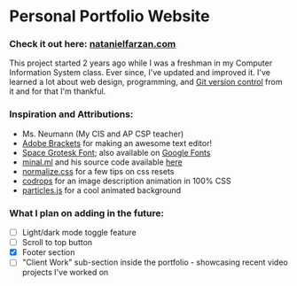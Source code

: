 # Personal Portfolio Website

### Check it out here: [natanielfarzan.com](https://natanielfarzan.com/)

This project started 2 years ago while I was a freshman in my Computer Information System class. Ever since, I've updated and improved it. I've learned a lot about web design, programming, and [Git version control](https://git-scm.com/) from it and for that I'm thankful.

### Inspiration and Attributions:
- Ms. Neumann  (My CIS and AP CSP teacher)
- [Adobe Brackets](http://brackets.io/) for making an awesome text editor!
- [Space Grotesk Font](https://floriankarsten.github.io/space-grotesk/); also available on [Google Fonts](https://fonts.google.com/specimen/Space+Grotesk)
- [minal.ml](https://minar.ml/) and his source code available [here](https://github.com/m-i-n-a-r/sparky-portfolio)
- [normalize.css](https://github.com/necolas/normalize.css) for a few tips on css resets
- [codrops](https://tympanus.net/codrops/2011/11/02/original-hover-effects-with-css3/) for an image description animation in 100% CSS
- [particles.js](https://github.com/VincentGarreau/particles.js) for a cool animated background

### What I plan on adding in the future:
- [ ] Light/dark mode toggle feature
- [ ] Scroll to top button
- [x] Footer section
- [ ] "Client Work" sub-section inside the portfolio - showcasing recent video projects I've worked on
